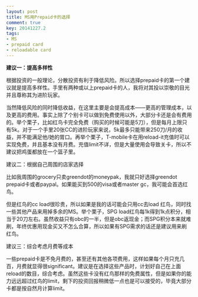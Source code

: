 ```yaml
---
layout: post
title: MS用Prepaid卡的选择
comment: true
key: 20141227.2
tags:
- MS
- prepaid card
- reloadable card
---
```


**建议一：提高多样性**


根据投资的一般理论，分散投资有利于降低风险。所以选择prepaid卡的第一个建议就是提高多样性。手里有两种或以上prepaid卡的人，我将对其投以崇敬的目光并且尊称其为进阶玩家。

当然降低风险的同时降低收益，在这里主要是会提高成本——更高的管理成本，以及更高的费用。事实上除了个别卡可以做到免费使用以外，大部分卡还是会有费用的。举个栗子，比如红鸟卡完全免费（购买的时候可能是5刀），但是每月上限只有5k。对于一个手里20张CC的进阶玩家来说，5k最多只能带来250刀/月的收益，并不能满足他/她的胃口。再举个栗子，T-mobile卡在用reload-it充值时可以实现免费，并且基本没有月费。充值limit不详，但是大量使用会导致关卡，所以不建议把鸡蛋都放在一个篮子里。

建议二：根据自己周围的店家选择

比如我周围的grocery只卖greendot的moneypak，我就只好选择greendot prepaid卡或者paypal。如果能买到500的visa或者master gc，我可能会首选红鸟。

但是红鸟的cc load很珍贵，所以如果是我的话可能会只用cc去load 红鸟，同时找一些其他产品来用掉多余的MS。举个栗子，SPG load红鸟每1k得到1k点积分，相当于20刀左右。虽然收益只有obc的一半，但是obc返现金；而SPG积分本来就难刷，年终优惠用现金买又不怎么合算，所以如果有SPG需求的话还是建议用来刷红鸟。

建议三：综合考虑月费等成本

一些prepaid卡是不免月费的，甚至还有其他各项费用，这样如果每个月只充几百，月费就显得很significant。建议是在选择这些产品时，计划好自己在上面reload的数目，综合考虑。虽然这些卡没有红鸟那样的免费属性，但是如果你的能力远远超过红鸟的limit，剩下的投资回报稍微低一点也是可以接受的，毕竟大部分卡都是按自然月计算limit。